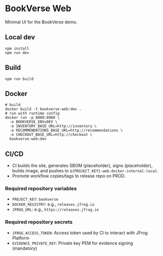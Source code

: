# BookVerse Web

Minimal UI for the BookVerse demo.

## Local dev
```
npm install
npm run dev
```

## Build
```
npm run build
```

## Docker
```
# build
docker build -t bookverse-web:dev .
# run with runtime config
docker run -p 8080:8080 \
  -e BOOKVERSE_ENV=DEV \
  -e INVENTORY_BASE_URL=http://inventory \
  -e RECOMMENDATIONS_BASE_URL=http://recommendations \
  -e CHECKOUT_BASE_URL=http://checkout \
  bookverse-web:dev
```

## CI/CD
- CI builds the site, generates SBOM (placeholder), signs (placeholder), builds image, and pushes to `${PROJECT_KEY}-web-docker-internal-local`.
- Promote workflow copies/tags to release repo on PROD.

### Required repository variables

- `PROJECT_KEY`: `bookverse`
- `DOCKER_REGISTRY`: e.g., `releases.jfrog.io`
- `JFROG_URL`: e.g., `https://releases.jfrog.io`

### Required repository secrets

- `JFROG_ACCESS_TOKEN`: Access token used by CI to interact with JFrog Platform
- `EVIDENCE_PRIVATE_KEY`: Private key PEM for evidence signing (mandatory)
